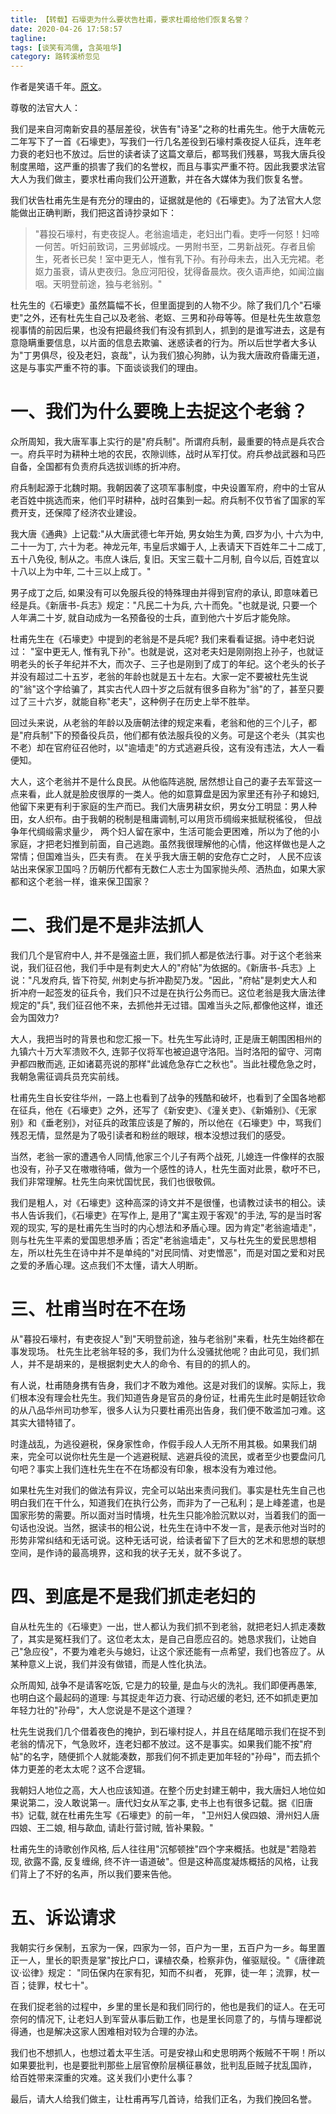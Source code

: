 ```yaml
---
title: 【转载】石壕吏为什么要状告杜甫，要求杜甫给他们恢复名誉？
date: 2020-04-26 17:58:57
tagline: 
tags: [谈笑有鸿儒, 含英咀华]
category: 路转溪桥忽见
---
```

作者是笑语千年。[原文](https://www.toutiao.com/i6816246792741454343?wid=1639576805134)。

尊敬的法官大人：

我们是来自河南新安县的基层差役，状告有"诗圣"之称的杜甫先生。他于大唐乾元二年写下了一首《石壕吏》，写我们一行几名差役到石壕村乘夜捉人征兵，连年老力衰的老妇也不放过。后世的读者读了这篇文章后，都骂我们残暴，骂我大唐兵役制度黑暗，这严重的损害了我们的名誉权，而且与事实严重不符。因此我要求法官大人为我们做主，要求杜甫向我们公开道歉，并在各大媒体为我们恢复名誉。

我们状告杜甫先生是有充分的理由的，证据就是他的《石壕吏》。为了法官大人您能做出正确判断，我们把这首诗抄录如下：

> "暮投石壕村，有吏夜捉人。老翁逾墙走，老妇出门看。吏呼一何怒！妇啼一何苦。听妇前致词，三男邺城戍。一男附书至，二男新战死。存者且偷生，死者长已矣！室中更无人，惟有乳下孙。有孙母未去，出入无完裙。老妪力虽衰，请从吏夜归。急应河阳役，犹得备晨炊。夜久语声绝，如闻泣幽咽。天明登前途，独与老翁别。"

杜先生的《石壕吏》虽然篇幅不长，但里面提到的人物不少。除了我们几个"石壕吏"之外，还有杜先生自己以及老翁、老妪、三男和孙母等等。但是杜先生故意忽视事情的前因后果，也没有把最终我们有没有抓到人，抓到的是谁写进去，这是有意隐瞒重要信息，以片面的信息去欺骗、迷惑读者的行为。所以后世学者大多认为"丁男俱尽，役及老妇，哀哉"，认为我们狼心狗肺，认为我大唐政府昏庸无道，这是与事实严重不符的事。下面谈谈我们的理由。

# 一、我们为什么要晚上去捉这个老翁？

众所周知，我大唐军事上实行的是"府兵制"。所谓府兵制，最重要的特点是兵农合一。府兵平时为耕种土地的农民，农隙训练，战时从军打仗。府兵参战武器和马匹自备，全国都有负责府兵选拔训练的折冲府。

府兵制起源于北魏时期。我朝因袭了这项军事制度，中央设置军府，府中的士官从老百姓中挑选而来，他们平时耕种，战时召集到一起。府兵制不仅节省了国家的军费开支，还保障了经济农业建设。

我大唐《通典》上记载:"从大唐武德七年开始, 男女始生为黄, 四岁为小, 十六为中, 二十一为丁, 六十为老。神龙元年, 韦皇后求媚于人, 上表请天下百姓年二十二成丁, 五十八免役, 制从之。韦庶人诛后, 复旧。天宝三载十二月制, 自今以后, 百姓宜以十八以上为中年, 二十三以上成丁。"

男子成丁之后, 如果没有可以免服兵役的特殊理由并得到官府的承认, 即意味着已经是兵。《新唐书-兵志》规定："凡民二十为兵, 六十而免。"也就是说, 只要一个人年满二十岁, 就自动成为一名预备役的士兵，直到他六十岁后才能免除。

杜甫先生在《石壕吏》中提到的老翁是不是兵呢? 我们来看看证据。诗中老妇说过： "室中更无人, 惟有乳下孙"。也就是说，这对老夫妇是刚刚抱上孙子，也就证明老头的长子年纪并不大，而次子、三子也是刚到了成丁的年纪。这个老头的长子并没有超过二十五岁，老翁的年龄也就是五十左右。大家一定不要被杜先生说的"翁"这个字给骗了，其实古代人四十岁之后就有很多自称为"翁"的了，甚至只要过了三十六岁，就能自称"老夫"，这种例子在历史上举不胜举。

回过头来说，从老翁的年龄以及唐朝法律的规定来看，老翁和他的三个儿子，都是"府兵制"下的预备役兵员，他们都有依法服兵役的义务。可是这个老头（其实也不老）却在官府征召他时，以"逾墙走"的方式逃避兵役，这有没有违法，大人一看便知。

大人，这个老翁并不是什么良民。从他临阵逃脱, 居然想让自己的妻子去军营这一点来看，此人就是脸皮很厚的一类人。他的如意算盘是因为家里还有孙子和媳妇, 他留下来更有利于家庭的生产而已。我们大唐男耕女织，男女分工明显：男人种田，女人织布。由于我朝的税制是租庸调制,可以用货币绸缎来抵赋税徭役， 但战争年代绸缎需求量少， 两个妇人留在家中，生活可能会更困难，所以为了他的小家庭，才把老妇推到前面，自己逃跑。虽然我很理解他的心情，他这样做也是人之常情；但国难当头，匹夫有责。 在关乎我大唐王朝的安危存亡之时， 人民不应该站出来保家卫国吗？历朝历代都有无数仁人志士为国家抛头颅、洒热血，如果大家都和这个老翁一样，谁来保卫国家？

# 二、我们是不是非法抓人

我们几个是官府中人, 并不是强盗土匪，我们抓人都是依法行事。对于这个老翁来说，我们征召他，我们手中是有刺史大人的"府帖"为依据的。《新唐书-兵志》上说："凡发府兵, 皆下符契, 州刺史与折冲勘契乃发。"因此，"府帖"是刺史大人和折冲府一起签发的征兵令，我们只不过是在执行公务而已。这位老翁是我大唐法律规定的"兵", 我们征召他不来，去抓他并无过错。国难当头之际,都像他这样，谁还会为国效力?

大人，我把当时的背景也和您汇报一下。杜先生写此诗时, 正是唐王朝围困相州的九镇六十万大军溃败不久, 连郭子仪将军也被迫退守洛阳。当时洛阳的留守、河南尹都四散而逃, 正如诸葛亮说的那样"此诚危急存亡之秋也"。当此社稷危急之时，我朝急需征调兵员充实前线。

杜甫先生自长安往华州，一路上也看到了战争的残酷和破坏，也看到了全国各地都在征兵，他在《石壕吏》之外，还写了《新安吏》、《潼关吏》、《新婚别》、《无家别》和《垂老别》，对征兵的政策应该是了解的，所以他在《石壕吏》中，骂我们残忍无情，显然是为了吸引读者和粉丝的眼球，根本没想过我们的感受。

当然，老翁一家的遭遇令人同情,他家三个儿子有两个战死, 儿媳连一件像样的衣服也没有，孙子又在嗷嗷待哺，做为一个感性的诗人，杜先生面对此景，欷吁不已，我们非常理解。杜先生向来忧国忧民，我们也很敬佩。

我们是粗人，对《石壕吏》这种高深的诗文并不是很懂，也请教过读书的相公。读书人告诉我们，《石壕吏》在写作上, 是用了"寓主观于客观"的手法, 写的是当时客观的现实, 写的是杜甫先生当时的内心想法和矛盾心理。因为肯定"老翁逾墙走"，则与杜先生平素的爱国思想矛盾；否定"老翁逾墙走"，又与杜先生的爱民思想相左，所以杜先生在诗中并不是单纯的"对民同情、对吏憎恶"，而是对国之爱和对民之爱的矛盾心理。这点我们不太懂，请大人明断。

# 三、杜甫当时在不在场

从"暮投石壕村，有吏夜捉人"到"天明登前途，独与老翁别"来看，杜先生始终都在事发现场。 杜先生比老翁年轻的多，我们为什么没骚扰他呢？由此可见，我们抓人，并不是胡来的，是根据刺史大人的命令、有目的的抓人的。

有人说，杜甫随身携有告身，我们才不敢为难他。这是对我们的误解。实际上，我们根本没有理会杜先生。我们知道告身是官员的身份证，杜甫先生此时是朝廷钦命的从八品华州司功参军，很多人认为只要杜甫亮出告身，我们便不敢滥加刁难。这其实大错特错了。

时逢战乱，为逃役避税，保身家性命，作假手段人人无所不用其极。如果我们胡来，完全可以说你杜先生是一个逃避税赋、逃避兵役的流民，或者至少也要盘问几句吧？事实上我们连杜先生在不在场都没有印象，根本没有为难过他。

如果杜先生对我们的做法有异议，完全可以站出来责问我们。事实是杜先生自己也明白我们在干什么，知道我们在执行公务，而非为了一己私利；是上峰差遣，也是国家形势的需要。所以面对当时情境，杜先生只能冷脸沉默以对，当着我们的面一句话也没说。当然，据读书的相公说，杜先生在诗中不发一言，是表示他对当时的形势非常纠结和无话可说。这种无话可说，给读者留下了巨大的艺术和思想的联想空间，是作诗的最高境界，这和我的状子无关，就不多说了。

# 四、到底是不是我们抓走老妇的

自从杜先生的《石壕吏》一出，世人都认为我们抓不到老翁，就把老妇人抓走凑数了，其实是冤枉我们了。这位老太太，是自己自愿应召的。她恳求我们，让她自己"急应役"，不要为难老头与媳妇，让这个家还能有一点希望，我们也答应了。从某种意义上说，我们并没有做错，而是人性化执法。

众所周知, 战争不是请客吃饭, 它是力的较量, 是血与火的洗礼。我们即便再愚笨, 也明白这个最起码的道理: 与其捉走年迈力衰、行动迟缓的老妇, 还不如抓走更加年轻力壮的"孙母"，大人您说是不是这个道理？

杜先生说我们几个借着夜色的掩护，到石壕村捉人，并且在结尾暗示我们在捉不到老翁的情况下，气急败坏，连老妇都不放过。这不是事实。如果我们能不按"府帖"的名字，随便抓个人就能凑数，那我们何不抓走更加年轻的"孙母"，而去抓个体力更差的老太太呢？这不合逻辑。

我朝妇人地位之高，大人也应该知道。在整个历史封建王朝中，我大唐妇人地位如果说第二，没人敢说第一。唐代妇女从军之事, 史书上也有很多记载。据《旧唐书》记载, 就在杜甫先生写《石壕吏》的前一年， "卫州妇人侯四娘、滑州妇人唐四娘、王二娘, 相与歃血, 请赴行营讨贼, 皆补果毅。"

杜甫先生的诗歌创作风格, 后人往往用"沉郁顿挫"四个字来概括。也就是"若隐若现, 欲露不露, 反复缠绵, 终不许一语道破"。但是这种高度凝炼概括的风格，让我们背上了不好的名声，所以我们要来告他。

# 五、诉讼请求

我朝实行乡保制，五家为一保，四家为一邻，百户为一里，五百户为一乡。每里置正一人，里长的职责是掌"按比户口，课植农桑，检察非伪，催驱赋役。"《唐律疏议·讼律》规定： "同伍保内在家有犯，知而不纠者， 死罪，徒一年；流罪，杖一百；徒罪，杖七十"。

在我们捉老翁的过程中，乡里的里长是和我们同行的，他也是我们的证人。在无可奈何的情况下, 让老妇人到军营从事后勤工作，也是里长同意了的，与情与理都说得通，也是解决这家人困难相对较为合理的办法。

我们也不想抓人，也想过着太平生活。可是安禄山和史思明两个叛贼不干啊！所以如果要批判，也是要批判那些上层官僚阶层横征暴敛，批判乱臣贼子扰乱国祚， 给百姓带来深重的灾难。这关我们小吏什么事？

最后，请大人给我们做主，让杜甫再写几首诗，给我们正名，为我们挽回名誉。